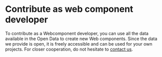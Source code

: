 # Contribute as web component developer

To contribute as a Webcomponent developer, you can use all the data available in the Open Data to create new Web components.
Since the data we provide is open, it is freely accessible and can be used for your own projects.
For closer cooperation, do not hesitate to [contact us](mailto:help@opendatahub.bz.it).
